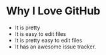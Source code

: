 # Why I Love GitHub

* It is pretty
* It is easy to edit files
* It is pretty easy to edit files
* It has an awesome issue tracker. 
